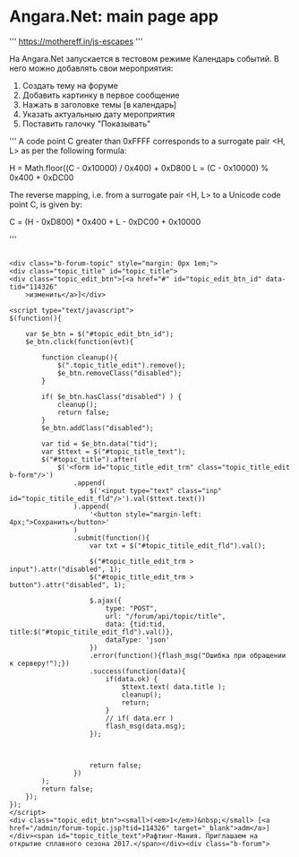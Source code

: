 
# Angara.Net: main page app

'''
https://mothereff.in/js-escapes
'''

На Angara.Net запускается в тестовом режиме Календарь событий.
В него можно добавлять свои мероприятия:
1. Создать тему на форуме
2. Добавить картинку в первое сообщение
3. Нажать в заголовке темы [в календарь]
4. Указать актуальныю дату мероприятия
5. Поставить галочку "Показывать"


'''
A code point C greater than 0xFFFF corresponds to a surrogate pair <H, L> as per the following formula:

H = Math.floor((C - 0x10000) / 0x400) + 0xD800
L = (C - 0x10000) % 0x400 + 0xDC00

The reverse mapping, i.e. from a surrogate pair <H, L> to a Unicode code point C, is given by:

C = (H - 0xD800) * 0x400 + L - 0xDC00 + 0x10000

'''



```

<div class="b-forum-topic" style="margin: 0px 1em;">
<div class="topic_title" id="topic_title">
<div class="topic_edit_btn">[<a href="#" id="topic_edit_btn_id" data-tid="114326"
    >изменить</a>]</div>

<script type="text/javascript">
$(function(){

    var $e_btn = $("#topic_edit_btn_id");
    $e_btn.click(function(evt){

        function cleanup(){
            $(".topic_title_edit").remove();
            $e_btn.removeClass("disabled");
        }

        if( $e_btn.hasClass("disabled") ) {
            cleanup();
            return false;
        }
        $e_btn.addClass("disabled");

        var tid = $e_btn.data("tid");
        var $ttext = $("#topic_title_text");
        $("#topic_title").after(
            $('<form id="topic_title_edit_trm" class="topic_title_edit b-form"/>')
                .append(
                    $('<input type="text" class="inp" id="topic_titile_edit_fld"/>').val($ttext.text())
                ).append(
                    '<button style="margin-left: 4px;">Сохранить</button>'
                )
                .submit(function(){
                    var txt = $("#topic_titile_edit_fld").val();

                    $("#topic_title_edit_trm > input").attr("disabled", 1);
                    $("#topic_title_edit_trm > button").attr("disabled", 1);

                    $.ajax({
                        type: "POST",
                        url: "/forum/api/topic/title",
                        data: {tid:tid, title:$("#topic_titile_edit_fld").val()},
                        dataType: 'json'
                    })
                    .error(function(){flash_msg("Ошибка при обращении к серверу!");})
                    .success(function(data){
                        if(data.ok) {
                            $ttext.text( data.title );
                            cleanup();
                            return;
                        }
                        // if( data.err )
                        flash_msg(data.msg);
                    });



                    return false;
                })
        );
        return false;
    });
});
</script>
<div class="topic_edit_btn"><small>(<em>1</em>)&nbsp;</small> [<a href="/admin/forum-topic.jsp?tid=114326" target="_blank">adm</a>]</div><span id="topic_title_text">Рафтинг-Мания. Приглашаем на открытие сплавного сезона 2017.</span></div><div class="b-forum">


```
